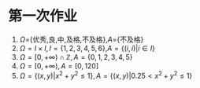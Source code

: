 # 第一次作业

1. $\Omega=${优秀,良,中,及格,不及格},$A=${不及格}
2. $\Omega=I\times I,I=\{1,2,3,4,5,6\}$,$A=\{(i,i)|i\in I\}$
3. $\Omega = [0,+\infty)\cap\mathbb{Z},A=\{0,1,2,3,4,5\}$
4. $\Omega =[0,+\infty),A=[0,120]$
5. $\Omega =\{(x,y)|x^2+y^2\leq 1\},A=\{(x,y)|0.25< x^2+y^2\leq 1\}$